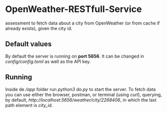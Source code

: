 # OpenWeather-RESTfull-Service
assessment to fetch data about a city from OpenWeather (or from cache if already exists), given the city id.



## Default values
By default the server is running on **port 5656**. It can be changed in _config/config.toml_ as well as the API key.

## Running
Inside de _/app_ folder run _python3 do.py_ to start the server.
To fetch data you can use either the browser, postman, or terminal (using _curl_), querying, by default, _http://localhost:5656/weather/city/2268406_, in which the last path element is _city_id_.